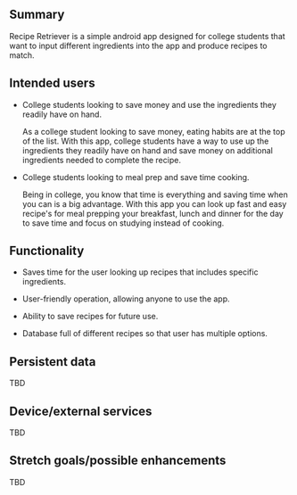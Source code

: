 ## Summary

Recipe Retriever is a simple android app designed for college students that want to input different ingredients into the app and produce recipes to match.

## Intended users

  * College students looking to save money and use the ingredients they readily have on hand.

    As a college student looking to save money, eating habits are at the top of the list. With this app, college 
    students have a way to use up the ingredients they readily have on hand and save money on additional 
    ingredients needed to complete the recipe.
    
  * College students looking to meal prep and save time cooking.

     Being in college, you know that time is everything and saving time when you can is a big advantage. With this app
     you can look up fast and easy recipe's for meal prepping your breakfast, lunch and dinner for the day to save time
     and focus on studying instead of cooking.
    
## Functionality

* Saves time for the user looking up recipes that includes specific ingredients.

* User-friendly operation, allowing anyone to use the app.

* Ability to save recipes for future use.

* Database full of different recipes so that user has multiple options.

## Persistent data

TBD 

## Device/external services

TBD

## Stretch goals/possible enhancements 

TBD